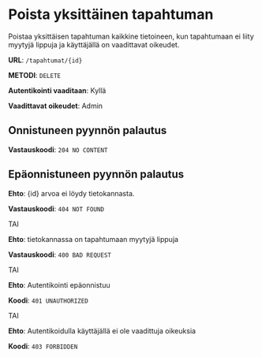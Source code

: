 # Poista yksittäinen tapahtuman

Poistaa yksittäisen tapahtuman kaikkine tietoineen, kun tapahtumaan ei liity myytyjä lippuja ja käyttäjällä on vaadittavat oikeudet.

__URL__: `/tapahtumat/{id}`

__METODI__: `DELETE`

__Autentikointi vaaditaan__: Kyllä

__Vaadittavat oikeudet__: Admin

## Onnistuneen pyynnön palautus

__Vastauskoodi__: `204 NO CONTENT`

## Epäonnistuneen pyynnön palautus

__Ehto__: {id} arvoa ei löydy tietokannasta.

__Vastauskoodi__: `404 NOT FOUND`

TAI

__Ehto__: tietokannassa on tapahtumaan myytyjä lippuja

__Vastauskoodi__: `400 BAD REQUEST`


TAI

__Ehto__: Autentikointi epäonnistuu

__Koodi__: `401 UNAUTHORIZED`

TAI

__Ehto__: Autentikoidulla käyttäjällä ei ole vaadittuja oikeuksia

__Koodi__: `403 FORBIDDEN`